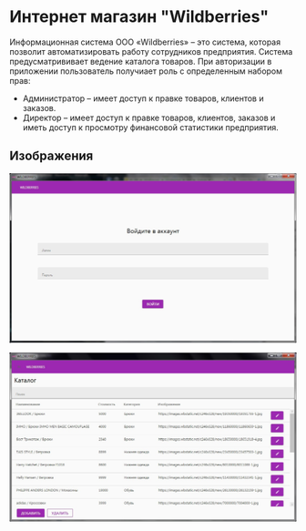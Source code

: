 # Интернет магазин "Wildberries"

Информационная система ООО «Wildberries» – это система, которая позволит автоматизировать работу сотрудников предприятия. Система предусматрививает ведение каталога товаров.
При авторизации в приложении пользователь получиает роль с определенным набором прав:
* Администратор – имеет доступ к правке товаров, клиентов и заказов.
* Директор – имеет доступ к правке товаров, клиентов, заказов и иметь доступ к просмотру финансовой статистики предприятия.

## Изображения

![Превью](img/img3.jpg)

![Превью](img/img4.jpg)
